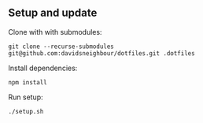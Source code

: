 ## Setup and update

Clone with with submodules:

```shell
git clone --recurse-submodules git@github.com:davidsneighbour/dotfiles.git .dotfiles
```

Install dependencies:

```
npm install
```

Run setup:

```shell
./setup.sh
```
